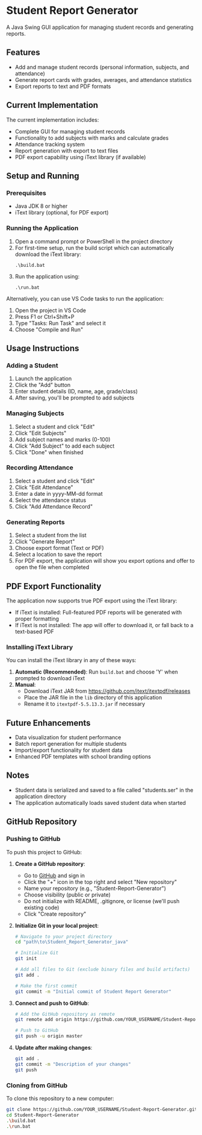 # Student Report Generator

A Java Swing GUI application for managing student records and generating reports.

## Features

- Add and manage student records (personal information, subjects, and attendance)
- Generate report cards with grades, averages, and attendance statistics
- Export reports to text and PDF formats

## Current Implementation

The current implementation includes:

- Complete GUI for managing student records
- Functionality to add subjects with marks and calculate grades
- Attendance tracking system
- Report generation with export to text files
- PDF export capability using iText library (if available)

## Setup and Running

### Prerequisites

- Java JDK 8 or higher
- iText library (optional, for PDF export)

### Running the Application

1. Open a command prompt or PowerShell in the project directory
2. For first-time setup, run the build script which can automatically download the iText library:
   ```
   .\build.bat
   ```
3. Run the application using:
   ```
   .\run.bat
   ```

Alternatively, you can use VS Code tasks to run the application:
1. Open the project in VS Code
2. Press F1 or Ctrl+Shift+P
3. Type "Tasks: Run Task" and select it
4. Choose "Compile and Run"

## Usage Instructions

### Adding a Student

1. Launch the application
2. Click the "Add" button
3. Enter student details (ID, name, age, grade/class)
4. After saving, you'll be prompted to add subjects

### Managing Subjects

1. Select a student and click "Edit"
2. Click "Edit Subjects"
3. Add subject names and marks (0-100)
4. Click "Add Subject" to add each subject
5. Click "Done" when finished

### Recording Attendance

1. Select a student and click "Edit"
2. Click "Edit Attendance" 
3. Enter a date in yyyy-MM-dd format
4. Select the attendance status
5. Click "Add Attendance Record"

### Generating Reports

1. Select a student from the list
2. Click "Generate Report"
3. Choose export format (Text or PDF)
4. Select a location to save the report
5. For PDF export, the application will show you export options and offer to open the file when completed

## PDF Export Functionality

The application now supports true PDF export using the iText library:

- If iText is installed: Full-featured PDF reports will be generated with proper formatting
- If iText is not installed: The app will offer to download it, or fall back to a text-based PDF

### Installing iText Library

You can install the iText library in any of these ways:

1. **Automatic (Recommended)**: Run `build.bat` and choose 'Y' when prompted to download iText
2. **Manual**: 
   - Download iText JAR from https://github.com/itext/itextpdf/releases
   - Place the JAR file in the `lib` directory of this application
   - Rename it to `itextpdf-5.5.13.3.jar` if necessary

## Future Enhancements

- Data visualization for student performance
- Batch report generation for multiple students
- Import/export functionality for student data
- Enhanced PDF templates with school branding options

## Notes

- Student data is serialized and saved to a file called "students.ser" in the application directory
- The application automatically loads saved student data when started

## GitHub Repository

### Pushing to GitHub

To push this project to GitHub:

1. **Create a GitHub repository**:
   - Go to [GitHub](https://github.com) and sign in
   - Click the "+" icon in the top right and select "New repository"
   - Name your repository (e.g., "Student-Report-Generator")
   - Choose visibility (public or private)
   - Do not initialize with README, .gitignore, or license (we'll push existing code)
   - Click "Create repository"

2. **Initialize Git in your local project**:
   ```bash
   # Navigate to your project directory
   cd "path\to\Student_Report_Generator_java"

   # Initialize Git
   git init

   # Add all files to Git (exclude binary files and build artifacts)
   git add .
   
   # Make the first commit
   git commit -m "Initial commit of Student Report Generator"
   ```

3. **Connect and push to GitHub**:
   ```bash
   # Add the GitHub repository as remote
   git remote add origin https://github.com/YOUR_USERNAME/Student-Report-Generator.git

   # Push to GitHub
   git push -u origin master
   ```

4. **Update after making changes**:
   ```bash
   git add .
   git commit -m "Description of your changes"
   git push
   ```

### Cloning from GitHub

To clone this repository to a new computer:

```bash
git clone https://github.com/YOUR_USERNAME/Student-Report-Generator.git
cd Student-Report-Generator
.\build.bat
.\run.bat
```
